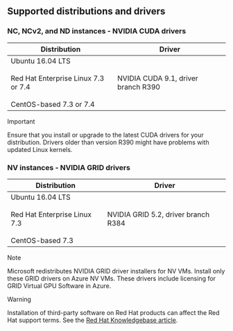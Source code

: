 ## Supported distributions and drivers


### NC, NCv2, and ND instances - NVIDIA CUDA drivers
| Distribution | Driver |
| --- | --- | 
| Ubuntu 16.04 LTS<br/><br/> Red Hat Enterprise Linux 7.3 or 7.4<br/><br/> CentOS-based 7.3 or 7.4 | NVIDIA CUDA 9.1, driver branch R390 |

> [!IMPORTANT]
> Ensure that you install or upgrade to the latest CUDA drivers for your distribution. Drivers older than version R390 might have problems with updated Linux kernels.
>

### NV instances - NVIDIA GRID drivers


| Distribution | Driver |
| --- | --- | 
| Ubuntu 16.04 LTS<br/><br/>Red Hat Enterprise Linux 7.3<br/><br/>CentOS-based 7.3 | NVIDIA GRID 5.2, driver branch R384|

> [!NOTE]
> Microsoft redistributes NVIDIA GRID driver installers for NV VMs. Install only these GRID drivers on Azure NV VMs. These drivers include licensing for GRID Virtual GPU Software in Azure.
>

> [!WARNING] 
> Installation of third-party software on Red Hat products can affect the Red Hat support terms. See the [Red Hat Knowledgebase article](https://access.redhat.com/articles/1067).
>
